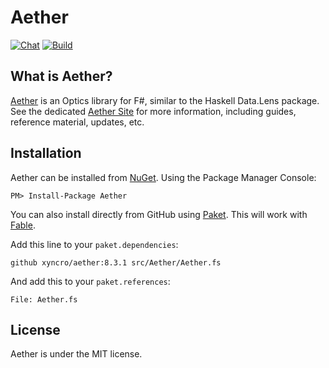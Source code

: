 # Aether

[![Chat](https://badges.gitter.im/Join%20Chat.svg)](https://gitter.im/xyncro/aether?utm_source=badge&utm_medium=badge&utm_campaign=pr-badge&utm_content=badge)
[![Build](https://ci.appveyor.com/api/projects/status/3jl24iaac9ka3ov2?svg=true)](https://ci.appveyor.com/project/xyncro/aether)


## What is Aether?

[Aether][aether] is an Optics library for F#, similar to the Haskell Data.Lens package. See the dedicated [Aether Site][aether] for more information, including guides, reference material, updates, etc.

## Installation

Aether can be installed from [NuGet](https://www.nuget.org/packages/aether "Aether on NuGet"). Using the Package Manager Console:

```batch
PM> Install-Package Aether
```

You can also install directly from GitHub using [Paket](https://fsprojects.github.io/Paket/). This will work with [Fable](https://fable.io/). 

Add this line to your `paket.dependencies`:

```
github xyncro/aether:8.3.1 src/Aether/Aether.fs
```

And add this to your `paket.references`:

```
File: Aether.fs
```

## License

Aether is under the MIT license.

[aether]: https://xyncro.tech/aether
